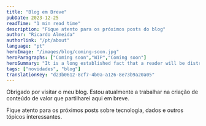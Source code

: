 ```yaml
---
title: "Blog em Breve"
pubDate: 2023-12-25
readTime: "1 min read time"
description: "Fique atento para os próximos posts do blog"
author: "Ricardo Almeida"
authorlink: "/pt/about"
language: "pt"
heroImage: "/images/blog/coming-soon.jpg"
heroParagraphs: ["Coming soon","WIP","Coming soon"]
heroSummary: "It is a long established fact that a reader will be distracted by the readable content of a page when looking at its layout. The point of using Lorem Ipsum is that it has a more-or-less normal distribution of letters, as opposed to using 'Content here, content here', making it look like readable English."
tags: ["novidades", "blog"]
translationKey: "d23b0612-8cf7-4b0a-a126-8e73b9a20a05"
---
```


Obrigado por visitar o meu blog. Estou atualmente a trabalhar na criação de conteúdo de valor que partilharei aqui em breve.

Fique atento para os próximos posts sobre tecnologia, dados e outros tópicos interessantes. 
